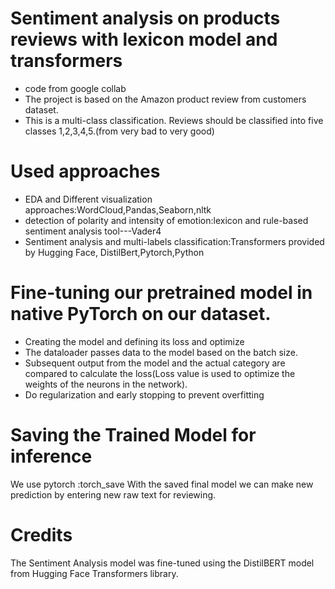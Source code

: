 # Sentiment analysis on products reviews with lexicon model and transformers
  - code from google collab
  - The project is based on the Amazon product review from customers dataset.
  - This is a multi-class classification. Reviews should be classified into five classes 1,2,3,4,5.(from very bad to very good)
# Used approaches
   - EDA and Different visualization approaches:WordCloud,Pandas,Seaborn,nltk
   - detection of polarity and intensity of emotion:lexicon and rule-based sentiment analysis tool---Vader4
   - Sentiment analysis and multi-labels classification:Transformers provided by Hugging Face, DistilBert,Pytorch,Python
   
    
# Fine-tuning our pretrained model in native PyTorch on our dataset.
 - Creating the model and defining its loss and optimize
 - The dataloader passes data to the model based on the batch size.
 - Subsequent output from the model and the actual category are compared to calculate the loss(Loss value is used to optimize the weights of the neurons in the network).
 - Do regularization and early stopping to prevent overfitting


# Saving the Trained Model for inference
We use pytorch :torch_save
With the saved final model we can make new prediction by entering new raw text for reviewing.

# Credits
The Sentiment Analysis model was fine-tuned using the DistilBERT model from Hugging Face Transformers library.
